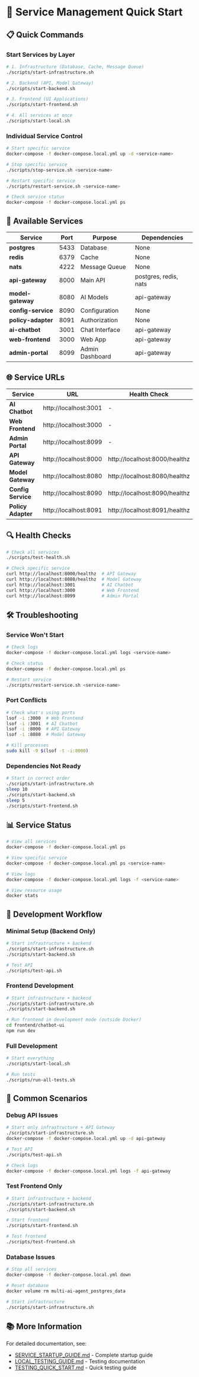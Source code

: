 # 🚀 Service Management Quick Start

## 📋 Quick Commands

### Start Services by Layer

```bash
# 1. Infrastructure (Database, Cache, Message Queue)
./scripts/start-infrastructure.sh

# 2. Backend (API, Model Gateway)
./scripts/start-backend.sh

# 3. Frontend (UI Applications)
./scripts/start-frontend.sh

# 4. All services at once
./scripts/start-local.sh
```

### Individual Service Control

```bash
# Start specific service
docker-compose -f docker-compose.local.yml up -d <service-name>

# Stop specific service
./scripts/stop-service.sh <service-name>

# Restart specific service
./scripts/restart-service.sh <service-name>

# Check service status
docker-compose -f docker-compose.local.yml ps
```

## 🔧 Available Services

| Service            | Port | Purpose         | Dependencies          |
| ------------------ | ---- | --------------- | --------------------- |
| **postgres**       | 5433 | Database        | None                  |
| **redis**          | 6379 | Cache           | None                  |
| **nats**           | 4222 | Message Queue   | None                  |
| **api-gateway**    | 8000 | Main API        | postgres, redis, nats |
| **model-gateway**  | 8080 | AI Models       | api-gateway           |
| **config-service** | 8090 | Configuration   | None                  |
| **policy-adapter** | 8091 | Authorization   | None                  |
| **ai-chatbot**     | 3001 | Chat Interface  | api-gateway           |
| **web-frontend**   | 3000 | Web App         | api-gateway           |
| **admin-portal**   | 8099 | Admin Dashboard | api-gateway           |

## 🌐 Service URLs

| Service            | URL                   | Health Check                  |
| ------------------ | --------------------- | ----------------------------- |
| **AI Chatbot**     | http://localhost:3001 | -                             |
| **Web Frontend**   | http://localhost:3000 | -                             |
| **Admin Portal**   | http://localhost:8099 | -                             |
| **API Gateway**    | http://localhost:8000 | http://localhost:8000/healthz |
| **Model Gateway**  | http://localhost:8080 | http://localhost:8080/healthz |
| **Config Service** | http://localhost:8090 | http://localhost:8090/healthz |
| **Policy Adapter** | http://localhost:8091 | http://localhost:8091/healthz |

## 🔍 Health Checks

```bash
# Check all services
./scripts/test-health.sh

# Check specific service
curl http://localhost:8000/healthz  # API Gateway
curl http://localhost:8080/healthz  # Model Gateway
curl http://localhost:3001          # AI Chatbot
curl http://localhost:3000          # Web Frontend
curl http://localhost:8099          # Admin Portal
```

## 🛠️ Troubleshooting

### Service Won't Start

```bash
# Check logs
docker-compose -f docker-compose.local.yml logs <service-name>

# Check status
docker-compose -f docker-compose.local.yml ps

# Restart service
./scripts/restart-service.sh <service-name>
```

### Port Conflicts

```bash
# Check what's using ports
lsof -i :3000  # Web Frontend
lsof -i :3001  # AI Chatbot
lsof -i :8000  # API Gateway
lsof -i :8080  # Model Gateway

# Kill processes
sudo kill -9 $(lsof -t -i:8000)
```

### Dependencies Not Ready

```bash
# Start in correct order
./scripts/start-infrastructure.sh
sleep 10
./scripts/start-backend.sh
sleep 5
./scripts/start-frontend.sh
```

## 📊 Service Status

```bash
# View all services
docker-compose -f docker-compose.local.yml ps

# View specific service
docker-compose -f docker-compose.local.yml ps <service-name>

# View logs
docker-compose -f docker-compose.local.yml logs -f <service-name>

# View resource usage
docker stats
```

## 🔄 Development Workflow

### Minimal Setup (Backend Only)

```bash
# Start infrastructure + backend
./scripts/start-infrastructure.sh
./scripts/start-backend.sh

# Test API
./scripts/test-api.sh
```

### Frontend Development

```bash
# Start infrastructure + backend
./scripts/start-infrastructure.sh
./scripts/start-backend.sh

# Run frontend in development mode (outside Docker)
cd frontend/chatbot-ui
npm run dev
```

### Full Development

```bash
# Start everything
./scripts/start-local.sh

# Run tests
./scripts/run-all-tests.sh
```

## 🎯 Common Scenarios

### Debug API Issues

```bash
# Start only infrastructure + API Gateway
./scripts/start-infrastructure.sh
docker-compose -f docker-compose.local.yml up -d api-gateway

# Test API
./scripts/test-api.sh

# Check logs
docker-compose -f docker-compose.local.yml logs -f api-gateway
```

### Test Frontend Only

```bash
# Start infrastructure + backend
./scripts/start-infrastructure.sh
./scripts/start-backend.sh

# Start frontend
./scripts/start-frontend.sh

# Test frontend
./scripts/test-frontend.sh
```

### Database Issues

```bash
# Stop all services
docker-compose -f docker-compose.local.yml down

# Reset database
docker volume rm multi-ai-agent_postgres_data

# Start infrastructure
./scripts/start-infrastructure.sh
```

## 📚 More Information

For detailed documentation, see:

- [SERVICE_STARTUP_GUIDE.md](SERVICE_STARTUP_GUIDE.md) - Complete startup guide
- [LOCAL_TESTING_GUIDE.md](LOCAL_TESTING_GUIDE.md) - Testing documentation
- [TESTING_QUICK_START.md](TESTING_QUICK_START.md) - Quick testing guide
